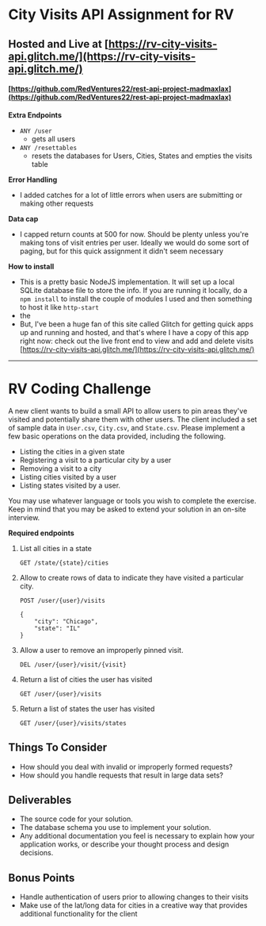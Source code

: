 City Visits API Assignment for RV 
=================

## Hosted and Live at [https://rv-city-visits-api.glitch.me/](https://rv-city-visits-api.glitch.me/)

#### [https://github.com/RedVentures22/rest-api-project-madmaxlax](https://github.com/RedVentures22/rest-api-project-madmaxlax)

**Extra Endpoints**

 - `ANY /user`
   - gets all users 
 - `ANY /resettables`
   - resets the databases for Users, Cities, States and empties the visits table

**Error Handling**

 - I added catches for a lot of little errors when users are submitting or making other requests
 
 **Data cap**
 
  - I capped return counts at 500 for now. Should be plenty unless you're making tons of visit entries per user. Ideally we would do some sort of paging, but for this quick assignment it didn't seem necessary 
  
  
**How to install**
 
  - This is a pretty basic NodeJS implementation. It will set up a local SQLite database file to store the info. If you are running it locally, do a `npm install` to install the couple of modules I used and then something to host it like `http-start`
  - the 
  - But, I've been a huge fan of this site called Glitch for getting quick apps up and running and hosted, and that's where I have a copy of this app right now: check out the live front end to view and add and delete visits 
  [https://rv-city-visits-api.glitch.me/](https://rv-city-visits-api.glitch.me/)
  
------

# RV Coding Challenge

A new client wants to build a small API to allow users to pin areas they've visited and potentially share them with other users. The client included a set of sample data in `User.csv`, `City.csv`, and `State.csv`. Please implement a few basic operations on the data provided, including the following.

 - Listing the cities in a given state
 - Registering a visit to a particular city by a user
 - Removing a visit to a city
 - Listing cities visited by a user
 - Listing states visited by a user.  

You may use whatever language or tools you wish to complete the exercise.  Keep in mind that you may be asked to extend your solution in an on-site interview.


**Required endpoints**

1. List all cities in a state

	`GET /state/{state}/cities`
 
2. Allow to create rows of data to indicate they have visited a particular city.

	`POST /user/{user}/visits`

	```
	{
		"city": "Chicago",
		"state": "IL"
	}
	```
	
3. Allow a user to remove an improperly pinned visit.

	`DEL /user/{user}/visit/{visit}`

4. Return a list of cities the user has visited

	`GET /user/{user}/visits`
	
5. Return a list of states the user has visited

	`GET /user/{user}/visits/states`


## Things To Consider

- How should you deal with invalid or improperly formed requests?
- How should you handle requests that result in large data sets?


## Deliverables

- The source code for your solution.
- The database schema you use to implement your solution.
- Any additional documentation you feel is necessary to explain how your application works, or describe your thought process and design decisions.


## Bonus Points

- Handle authentication of users prior to allowing changes to their visits
- Make use of the lat/long data for cities in a creative way that provides additional functionality for the client


